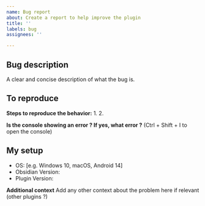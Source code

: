 ```yaml
---
name: Bug report
about: Create a report to help improve the plugin
title: ''
labels: bug
assignees: ''

---
```


## Bug description
A clear and concise description of what the bug is.

## To reproduce
**Steps to reproduce the behavior:**
1. 
2. 

**Is the console showing an error ? If yes, what error ?**
(Ctrl + Shift + I to open the console)

## My setup
 - OS: [e.g. Windows 10, macOS, Android 14]
 - Obsidian Version:
 - Plugin Version:

**Additional context**
Add any other context about the problem here if relevant (other plugins ?)
